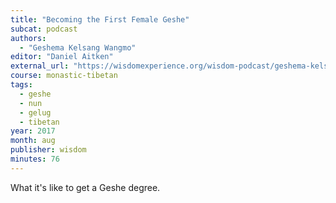 ```yaml
---
title: "Becoming the First Female Geshe"
subcat: podcast
authors:
  - "Geshema Kelsang Wangmo"
editor: "Daniel Aitken"
external_url: "https://wisdomexperience.org/wisdom-podcast/geshema-kelsang-wangmo/"
course: monastic-tibetan
tags:
  - geshe
  - nun
  - gelug
  - tibetan
year: 2017
month: aug
publisher: wisdom
minutes: 76
---
```


What it's like to get a Geshe degree.
